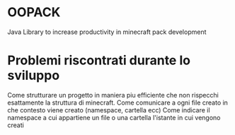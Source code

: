 # OOPACK
Java Library to increase productivity in minecraft pack development

# Problemi riscontrati durante lo sviluppo
Come strutturare un progetto in maniera piu efficiente che non rispecchi esattamente la struttura di minecraft.
Come comunicare a ogni file creato in che contesto viene creato (namespace, cartella ecc)
Come indicare il namespace a cui appartiene un file o una cartella l'istante in cui vengono creati
